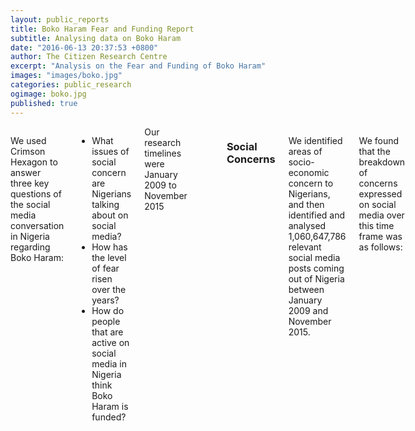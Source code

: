 ```yaml
---
layout: public_reports
title: Boko Haram Fear and Funding Report
subtitle: Analysing data on Boko Haram
date: "2016-06-13 20:37:53 +0800"
author: The Citizen Research Centre
excerpt: "Analysis on the Fear and Funding of Boko Haram"
images: "images/boko.jpg"
categories: public_research
ogimage: boko.jpg
published: true
---
```

<div class="row">
	<div class='medium-2 large-2 columns'>
		<div class='spacing'></div>
	</div>
<div class='medium-8 large-8 columns'>
<p>We used Crimson Hexagon to answer three key questions of the social media conversation in Nigeria regarding Boko Haram:</li>
<ul><li>What issues of social concern are Nigerians talking about on social media?</li>
<li>How has the level of fear risen over the years?</li>
<li>How do people that are active on social media in Nigeria think Boko Haram is funded?</li>
</ul>
Our research timelines were January 2009 to November 2015</p>
<div class='spacing'></div>
<h3>Social Concerns</h3>
<p>We identified areas of socio-economic concern to Nigerians, and then identified and analysed 1,060,647,786 relevant social media posts coming out of Nigeria between January 2009 and November 2015.

We found that the breakdown of concerns expressed on social media over this time frame was as follows:</p>
<div class='spacing'></div>
<div id="concerns" style="min-width: 310px; height: 400px; margin: 0 auto"></div>
<div class='spacing'></div>
<div id="concerns_increase" style="min-width: 310px; height: 400px; margin: 0 auto"></div>
<div class='spacing'></div>

<h3>The Rise of Fear</h3>
<p>In looking at ‘Threat’ more closely, we found dramatic change over time. Threat here refers to threat to life or property – largely as a result of (but not limited to) Boko Haram activity.

In the years preceding Bok Haram’s increased level of activity (July 2010 to December 2013), we found Threat levels to be low to the point of insignificance. Throughout the period below, Threat comprised less than 1% of the total conversation on social media in Nigeria:</p>
<div class='spacing'></div>
<div id="before_concerns" style="min-width: 310px; height: 400px; margin: 0 auto"></div>
<div class='spacing'></div>
<p>Once Boko Haram became more active, this level increased dramatically. The graph below shows how Threat, between January 2014 and October 2015, grew to comprise fully 22% of the total Nigerian social media conversation on topics of socio-economic/ social interest. This is by far the greatest single contributor to the national conversation around socio economic issues in this timeframe.  Of interest too, is how education as a concern grew from 8 to 13% of the conversation over this time frame. </p>
<div class='spacing'></div>
<div id="after_concerns" style="min-width: 310px; height: 400px; margin: 0 auto"></div>
<div class='spacing'></div>
<div id="concerns_increase_14_15" style="min-width: 310px; height: 400px; margin: 0 auto"></div>
<div class='spacing'></div>
<h3>Funding of Boko Haram</h3>
<p>Turning our attention to Funding of Boko Haram, we identified 47 205 English posts emanating from Nigeria relating to the funding of Boko Haram over the time frame.  In social media data terms this is a small data set, but still represents, of course, 47 205 individual pieces of  data. In analyising this data set we found the following – given that ‘wealthy Nigerians’ inevitably refers to men of power, fully <strong>54% of all Nigerian social media opinion points the finger at various levels of government or official power.</strong></p>
<div class='spacing'></div>
<div id="funders" style="min-width: 310px; height: 400px; margin: 0 auto"></div>
<div class='spacing'></div>
<h3>Funding of Boko Haram 2011</h3>
<p><img alt="" src="{{site.url}}/images/blog-images/funding2011.jpg" /></p>
<div class='spacing'></div>
<h3>Funding of Boko Haram 2012</h3>
<p><img alt="" src="{{site.url}}/images/blog-images/funding2012.jpg" /></p>
<div class='spacing'></div>
<h3>Funding of Boko Haram 2013</h3>
<p><img alt="" src="{{site.url}}/images/blog-images/funding2013.jpg" /></p>
<div class='spacing'></div>
<h3>Funding of Boko Haram 2014 (note the rise in volume)</h3>
<p><img alt="" src="{{site.url}}/images/blog-images/funding2014.jpg" /></p>
<div class='spacing'></div>
<h3>Funding of Boko Haram 2015 (note the rise in volume)</h3>
<p><img alt="" src="{{site.url}}/images/blog-images/funding2015.jpg" /></p>
<div class='spacing'></div>
<h3>About The Citizen Research Centre</h3>

<p><a href="{{site.url}}">The Citizen Research Centre</a> is an organisation dedicated to investigating our societies and providing accurate, meaningful data that can be used to effect change – through knowledge, understanding of ourselves and ‘the other’ and through policy.</p>

<p>We describe what we do as social research. This is research done in order to improve and expand on our knowledge of the world by providing decision makers in social policy and intervention projects with the best data possible.</p>

<p>We run primary face-to-face research - both quantitative and qualitative - in 54 countries in Africa and the Middle East. Click here for a list of countries in which we run face-to-face research.</p>

<p>We run analytical research on social media globally through our partnership with Crimson Hexagon, arguably the best social media analysis platform in the world. We work for a variety of clients but are also committed to generating our own projects for public distribution. These are exclusively generated through mining and reporting on our social media data base, which currently holds almost 1 trillion pieces of social media data.
We work for a variety of clients, but are also committed to generating our own data for public distribution – on this website, and through traditional, online and social media.</p>

<p>The Citizen Research Centre is a sister company to <a href="http://vibrand.co.za/">Vibrand Research (www.vibrand.co.za)</a> , a longstanding market research firm with a reputation for intelligent, innovative work. </p>

</p>
</div>
<div class='medium-2 large-2 columns'>
	<div class='spacing'></div>
	</div>
</div>


<script>
$(function() {
  $('#concerns').highcharts({
    chart: {
      type: 'column'
    },
    title: {
      text: 'Social Media Concerns'
    },
    subtitle: {
      text: 'Source: Crimson Hexagon'
    },
    xAxis: {
      categories: [
        'Conversation Areas'

      ],
      crosshair: true
    },
    yAxis: {
      min: 0,
      title: {
        text: 'Percentage of Conversation'
      }
    },
    tooltip: {
      headerFormat: '<span style="font-size:10px">{point.key}</span><table>',
      pointFormat: '<tr><td style="color:{series.color};padding:0">{series.name}: </td>' +
        '<td style="padding:0"><b>{point.y:.1f} %</b></td></tr>',
      footerFormat: '</table>',
      shared: false,
      useHTML: true
    },
    plotOptions: {
      column: {
        pointPadding: 0.2,
        borderWidth: 0
      }
    },
    series: [{
      name: 'Education',
      data: [8]

    }, {
      name: 'Threat',
      data: [11]

    },
    {
      name: 'Water',
      data: [13]

    },
    {
      name: 'Poverty/Money',
      data: [10]

    },
    {
      name: 'Addiction',
      data: [18]

    },
     {
      name: 'Fuel (Petrol, Diesel, Gas)',
      data: [18]

    },
     {
      name: 'Electricity',
      data: [3]

    },
     {
      name: 'Communication',
      data: [6]

    },
     {
      name: 'Corruption',
      data: [1]

    },
     {
      name: 'Government',
      data: [2]

    },
     {
      name: 'Employment',
      data: [4]

    },
     {
      name: 'Ebola',
      data: [8]

    },]
  });
});

</script>
<script>
$(function() {
  $('#funders').highcharts({
    chart: {
      type: 'column'
    },
    title: {
      text: 'Public Belief On Who Is Funding Boko Haram'
    },
    subtitle: {
      text: 'Source: Crimson Hexagon'
    },
    xAxis: {
      categories: [
        'Funders'

      ],
      crosshair: true
    },
    yAxis: {
      min: 0,
      title: {
        text: 'Percentage of Conversation'
      }
    },
    tooltip: {
      headerFormat: '<span style="font-size:10px">{point.key}</span><table>',
      pointFormat: '<tr><td style="color:{series.color};padding:0">{series.name}: </td>' +
        '<td style="padding:0"><b>{point.y:.1f} %</b></td></tr>',
      footerFormat: '</table>',
      shared: false,
      useHTML: true
    },
    plotOptions: {
      column: {
        pointPadding: 0.2,
        borderWidth: 0
      }
    },
    series: [{
      name: 'Wealthy Nigerians',
      data: [8]

    }, {
      name: 'Nigerian Government',
      data: [30]

    },
    {
      name: 'Borno State Leaders (Elrufai)',
      data: [16]

    },
    {
      name: 'Banks and Prisons',
      data: [14]

    },
    {
      name: 'Oil',
      data: [9]

    },
     {
      name: 'Kidnapping',
      data: [7]

    },
     {
      name: 'The West',
      data: [9]

    },
     {
      name: 'Other Terror Groups',
      data: [8]

    }]
  });
});

</script>
<script>
$(function() {
  $('#before_concerns').highcharts({
    chart: {
      type: 'column'
    },
    title: {
      text: 'Social Media Concerns before Boko Haram Threat (July 2010 - December 2013)'
    },
    subtitle: {
      text: 'Source: Crimson Hexagon'
    },
    xAxis: {
      categories: [
        'Conversation Areas'

      ],
      crosshair: true
    },
    yAxis: {
      min: 0,
      title: {
        text: 'Percentage of Conversation'
      }
    },
    tooltip: {
      headerFormat: '<span style="font-size:10px">{point.key}</span><table>',
      pointFormat: '<tr><td style="color:{series.color};padding:0">{series.name}: </td>' +
        '<td style="padding:0"><b>{point.y:.1f} %</b></td></tr>',
      footerFormat: '</table>',
      shared: false,
      useHTML: true
    },
    plotOptions: {
      column: {
        pointPadding: 0.2,
        borderWidth: 0
      }
    },
    series: [{
      name: 'Education',
      data: [3]

    }, {
      name: 'Threat',
      data: [1]

    },
    {
      name: 'Water',
      data: [20]

    },
    {
      name: 'Poverty/Money',
      data: [13]

    },
    {
      name: 'Addiction',
      data: [25]

    },
     {
      name: 'Fuel (Petrol, Diesel, Gas)',
      data: [20]

    },
     {
      name: 'Electricity',
      data: [3]

    },
     {
      name: 'Communication',
      data: [8]

    },
     {
      name: 'Corruption',
      data: [1]

    },
     {
      name: 'Government',
      data: [1]

    },
     {
      name: 'Employment',
      data: [3]

    },
     {
      name: 'Ebola',
      data: [2]

    },]
  });
});

</script>

<script>
$(function() {
  $('#after_concerns').highcharts({
    chart: {
      type: 'column'
    },
    title: {
      text: 'Social Media Concerns (January 2014 - October 2015)'
    },
    subtitle: {
      text: 'Source: Crimson Hexagon'
    },
    xAxis: {
      categories: [
        'Conversation Areas'

      ],
      crosshair: true
    },
    yAxis: {
      min: 0,
      title: {
        text: 'Percentage of Conversation'
      }
    },
    tooltip: {
      headerFormat: '<span style="font-size:10px">{point.key}</span><table>',
      pointFormat: '<tr><td style="color:{series.color};padding:0">{series.name}: </td>' +
        '<td style="padding:0"><b>{point.y:.1f} %</b></td></tr>',
      footerFormat: '</table>',
      shared: false,
      useHTML: true
    },
    plotOptions: {
      column: {
        pointPadding: 0.2,
        borderWidth: 0
      }
    },
    series: [{
      name: 'Education',
      data: [13]

    }, {
      name: 'Threat',
      data: [22]

    },
    {
      name: 'Water',
      data: [6]

    },
    {
      name: 'Poverty/Money',
      data: [8]

    },
    {
      name: 'Addiction',
      data: [10]

    },
     {
      name: 'Fuel (Petrol, Diesel, Gas)',
      data: [15]

    },
     {
      name: 'Electricity',
      data: [2]

    },
     {
      name: 'Communication',
      data: [3]

    },
     {
      name: 'Corruption',
      data: [1]

    },
     {
      name: 'Government',
      data: [2]

    },
     {
      name: 'Employment',
      data: [4]

    },
     {
      name: 'Ebola',
      data: [14]

    },]
  });
});

</script>
<script>
$(function() {
  $('#concerns_increase').highcharts({
    chart: {
      type: 'column'
    },
    title: {
      text: 'Change in Conversation Concerns from 2009-2015'
    },
    subtitle: {
      text: 'Source: Crimson Hexagon'
    },
    xAxis: {
      categories: [
        'Conversation Areas'

      ],
      crosshair: true
    },
    yAxis: {
      title: {
        text: 'Percentage Change in Conversation Area'
      }
    },
    tooltip: {
      headerFormat: '<span style="font-size:10px">{point.key}</span><table>',
      pointFormat: '<tr><td style="color:{series.color};padding:0">{series.name}: </td>' +
        '<td style="padding:0"><b>{point.y:.1f} %</b></td></tr>',
      footerFormat: '</table>',
      shared: false,
      useHTML: true
    },
    plotOptions: {
      column: {
        pointPadding: 0.2,
        borderWidth: 0
      }
    },
    series: [{
      name: 'Education',
      data: [24]

    }, {
      name: 'Threat',
      data: [47]

    },
    {
      name: 'Water',
      data: [-18]

    },
    {
      name: 'Poverty/Money',
      data: [-11]

    },
    {
      name: 'Addiction',
      data: [-23]

    },
     {
      name: 'Fuel (Petrol, Diesel, Gas)',
      data: [-4]

    },
     {
      name: 'Electricity',
      data: [-2]

    },
     {
      name: 'Communication',
      data: [-15]

    },
     {
      name: 'Corruption',
      data: [2]

    },
     {
      name: 'Government',
      data: [2]

    },
     {
      name: 'Employment',
      data: [4]

    },
     {
      name: 'Ebola',
      data: [25]

    },]
  });
});

</script>
<script>
$(function() {
  $('#concerns_increase_14_15').highcharts({
    chart: {
      type: 'column'
    },
    title: {
      text: 'Change in Conversation Concerns (January 2014 - October 2015)'
    },
    subtitle: {
      text: 'Source: Crimson Hexagon'
    },
    xAxis: {
      categories: [
        'Conversation Areas'

      ],
      crosshair: true
    },
    yAxis: {
      title: {
        text: 'Percentage Change in Conversation Area'
      }
    },
    tooltip: {
      headerFormat: '<span style="font-size:10px">{point.key}</span><table>',
      pointFormat: '<tr><td style="color:{series.color};padding:0">{series.name}: </td>' +
        '<td style="padding:0"><b>{point.y:.1f} %</b></td></tr>',
      footerFormat: '</table>',
      shared: false,
      useHTML: true
    },
    plotOptions: {
      column: {
        pointPadding: 0.2,
        borderWidth: 0
      }
    },
    series: [{
      name: 'Education',
      data: [11]

    }, {
      name: 'Threat',
      data: [31]

    },
    {
      name: 'Water',
      data: [-11]

    },
    {
      name: 'Poverty/Money',
      data: [-6]

    },
    {
      name: 'Addiction',
      data: [-13]

    },
     {
      name: 'Fuel (Petrol, Diesel, Gas)',
      data: [-10]

    },
     {
      name: 'Electricity',
      data: [-2]

    },
     {
      name: 'Communication',
      data: [-5]

    },
     {
      name: 'Corruption',
      data: [0]

    },
     {
      name: 'Government',
      data: [5]

    },
     {
      name: 'Employment',
      data: [-3]

    },
     {
      name: 'Ebola',
      data: [2]

    },]
  });
});

</script>